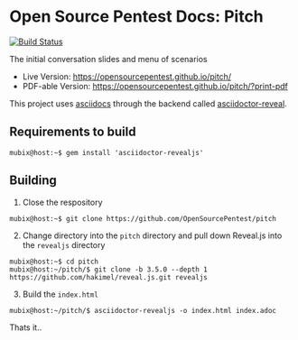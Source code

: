 # Open Source Pentest Docs: Pitch

[![Build Status](https://travis-ci.org/OpenSourcePentest/pitch.svg?branch=master)](https://travis-ci.org/OpenSourcePentest/pitch)

The initial conversation slides and menu of scenarios

- Live Version: https://opensourcepentest.github.io/pitch/
- PDF-able Version: https://opensourcepentest.github.io/pitch/?print-pdf

This project uses [asciidocs]() through the backend called [asciidoctor-reveal](https://github.com/asciidoctor/asciidoctor-reveal.js/).

## Requirements to build

```
mubix@host:~$ gem install 'asciidoctor-revealjs'
```

## Building

1. Close the respository
```
mubix@host:~$ git clone https://github.com/OpenSourcePentest/pitch
```

2. Change directory into the `pitch` directory and pull down Reveal.js into the `revealjs` directory

```
mubix@host:~$ cd pitch
mubix@host:~/pitch/$ git clone -b 3.5.0 --depth 1 https://github.com/hakimel/reveal.js.git revealjs
```

3. Build the `index.html`

```
mubix@host:~/pitch/$ asciidoctor-revealjs -o index.html index.adoc
```

Thats it..